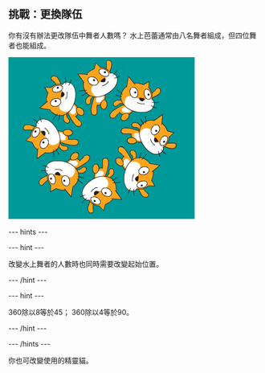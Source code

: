 ## 挑戰：更換隊伍

你有沒有辦法更改隊伍中舞者人數嗎？ 水上芭蕾通常由八名舞者組成，但四位舞者也能組成。

![團隊中有8名水上舞者（貓）](images/swim-eight.png)

--- hints ---

--- hint ---

改變水上舞者的人數時也同時需要改變起始位置。

--- /hint ---

--- hint ---

360除以8等於45； 360除以4等於90。

--- /hint ---

--- /hints ---

你也可改變使用的精靈貓。 
